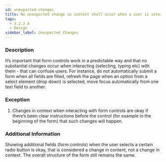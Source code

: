 ```yaml
---
id: unexpected-changes
title: No unexpected change in context shall occur when a user is interacting with a form control
tags:
  - 3.2.2 A
  - Design
sidebar_label: Unexpected Changes
---
```


### Description

It’s important that form controls work in a predictable way and that no substantial changes occur when interacting (selecting, typing etc) with them - that can confuse users. For instance, do not automatically submit a form when all fields are filled, refresh the page when an option from a select element (drop down) is selected, move focus automatically from one text field to another.

### Exception

1. Changes in context when interacting with form controls are okay if there’s been clear instructions before the control (for example in the beginning of the form) that such changes will happen.

### Additional Information

Showing additional fields (form controls) when the user selects a certain radio button is okay, that is considered a change in content, not a change in context. The overall structure of the form still remains the same.

